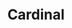 ---
layout: project
categories: link
weight: 3
title: Cardinal
link: "http://cardinal.mtk.me/"
work_preview: "/uploads/2014/work/cardinal/cardinal.png"
---